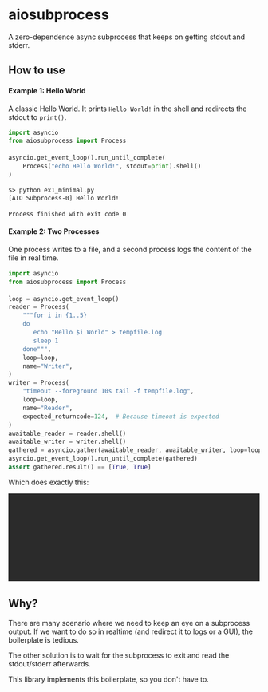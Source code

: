 # aiosubprocess

A zero-dependence async subprocess that keeps on getting stdout and stderr.

## How to use

#### Example 1: Hello World
A classic Hello World. It prints `Hello World!` in the shell and
redirects the stdout to `print()`.
```python
import asyncio
from aiosubprocess import Process

asyncio.get_event_loop().run_until_complete(
    Process("echo Hello World!", stdout=print).shell()
)
```
```shell
$> python ex1_minimal.py
[AIO Subprocess-0] Hello World!

Process finished with exit code 0
```

#### Example 2: Two Processes
One process writes to a file, and a second process logs the content of the file
in real time.

```python
import asyncio
from aiosubprocess import Process

loop = asyncio.get_event_loop()
reader = Process(
    """for i in {1..5}
    do
       echo "Hello $i World" > tempfile.log
       sleep 1
    done""",
    loop=loop,
    name="Writer",
)
writer = Process(
    "timeout --foreground 10s tail -f tempfile.log",
    loop=loop,
    name="Reader",
    expected_returncode=124,  # Because timeout is expected
)
awaitable_reader = reader.shell()
awaitable_writer = writer.shell()
gathered = asyncio.gather(awaitable_reader, awaitable_writer, loop=loop)
asyncio.get_event_loop().run_until_complete(gathered)
assert gathered.result() == [True, True]
```

Which does exactly this:

![Example animation](docs/example1.gif)

## Why?

There are many scenario where we need to keep an eye on
a subprocess output. If we want to do so in realtime 
(and redirect it to logs or a GUI), the boilerplate is
tedious.

The other solution is to wait for the subprocess to
exit and read the stdout/stderr afterwards.

This library implements this boilerplate, so you don't have to.